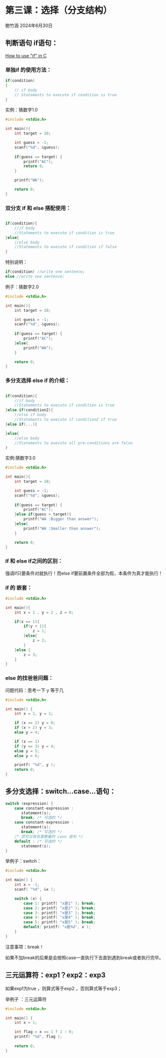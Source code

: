# 第三课：选择（分支结构）

鲍竹涵 2024年6月30日


## 判断语句 if语句：

[ How to use &#34;if&#34;  in C](https://www.geeksforgeeks.org/c-if-statement/)


### 单独if 的使用方法：

```c
if(condition) 
{
    // if body
    // Statements to execute if condition is true
}
```

实例：猜数字1.0

```c
#include <stdio.h>

int main(){
    int target = 10;

    int guess = -1;
    scanf("%d", &guess);
  
    if(guess == target) {
        printf("AC");
        return 0;
    }

    printf("WA");

    return 0;
}
```

### 双分支 if 和 else 搭配使用：

```c

if(condition){
	//if body
	//Statements to execute if condition is true
}else{
	//else body
	//Statements to execute if condition if false
}
```

特别说明：

```c
if(condition) //write one sentence;
else //write one sentence;
```

例子：猜数字2.0

```c
#include <stdio.h>

int main(){
    int target = 10;

    int guess = -1;
    scanf("%d", &guess);
  
    if(guess == target) {
        printf("AC");
    }else{
        printf("WA");
    }

    return 0;
}
```

### 多分支选择 else if 的介绍：

```c

if(condition){
	//if body
	//Statements to execute if condition is true
}else if(condition2){
	//else if body
	//Statements to execute if condition2 if true
}else if(...){

}else{
	//else body
	//Statements to execute all pre-conditions are false
}
```

实例:猜数字3.0

```c
#include <stdio.h>

int main(){
    int target = 10;

    int guess = -1;
    scanf("%d", &guess);
  
    if(guess == target) {
        printf("AC");
    }else if(guess > target){
        printf("WA :Bigger than answer");
    }else{
        printf("WA :Smaller than answer");
    }

    return 0;
}


```

### if 和 else if之间的区别：

强调if只要条件对就执行！而else if要前置条件全部为假，本条件为真才能执行！

### if 的 嵌套：

```c
#include <stdio.h>

int main(){
    int x = 1 , y = 2 , z = 0;

    if(x == 1){
        if(y < 1){
            z = 1;
        }else{
            z = 2;
        }
    }else {
        z = 3;
    }
}
```

### else 的找爸爸问题：

问题代码：思考一下 y 等于几

```c
#include <stdio.h>

int main() {
    int x = 1, y = 1;

    if (x == 2) y = 0;
    if (x > 2) y = 3;
    else y = 4;

    if (x == 1)
    if (y == 3) y = 4;
    else y = 5;
    else y = 6;

    printf( "%d", y );
    return 0;
}
```

## 多分支选择：switch...case...语句：

```c
switch (expression) {
    case constant-expression :
       statement(s);
       break; /* 可选的 */
    case constant-expression :
       statement(s);
       break; /* 可选的 */
    /* 您可以有任意数量的 case 语句 */
    default : /* 可选的 */
       statement(s);
}
```

举例子：switch：

```c
#include <stdio.h>

int main() {
    int x = -1;
    scanf( "%d", &x );

    switch (x) {
        case 1: printf( "x是1" ); break;
        case 2: printf( "x是2" ); break;
        case 3: printf( "x是3" ); break;
        case 4: printf( "x是4" ); break;
        case 5: printf( "x是5" ); break;
        default: printf( "x是%d", x );
    }
}
```

注意事项：break！

如果不加break的后果是会按照case一直执行下去直到遇到break或者执行完毕。



## 三元运算符：exp1？exp2：exp3



如果exp1为true ，则算式等于exp2 ，否则算式等于exp3；


举例子 ：三元运算符

```c
#include <stdio.h>

int main() {
    int x = 1;

    int flag = x == 1 ? 1 : 0;
    printf( "%d", flag );
  
    return 0;
}
```
